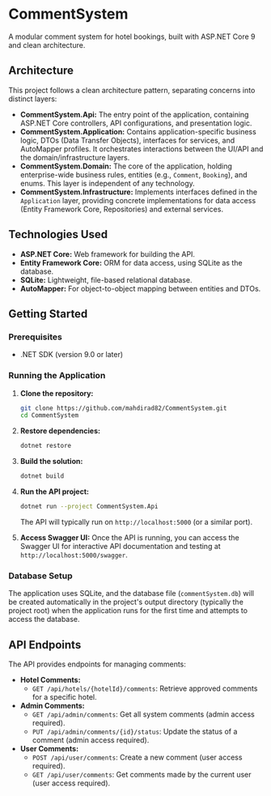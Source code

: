 # CommentSystem

A modular comment system for hotel bookings, built with ASP.NET Core 9 and clean architecture.

## Architecture

This project follows a clean architecture pattern, separating concerns into distinct layers:

*   **CommentSystem.Api:** The entry point of the application, containing ASP.NET Core controllers, API configurations, and presentation logic.
*   **CommentSystem.Application:** Contains application-specific business logic, DTOs (Data Transfer Objects), interfaces for services, and AutoMapper profiles. It orchestrates interactions between the UI/API and the domain/infrastructure layers.
*   **CommentSystem.Domain:** The core of the application, holding enterprise-wide business rules, entities (e.g., `Comment`, `Booking`), and enums. This layer is independent of any technology.
*   **CommentSystem.Infrastructure:** Implements interfaces defined in the `Application` layer, providing concrete implementations for data access (Entity Framework Core, Repositories) and external services.

## Technologies Used

*   **ASP.NET Core:** Web framework for building the API.
*   **Entity Framework Core:** ORM for data access, using SQLite as the database.
*   **SQLite:** Lightweight, file-based relational database.
*   **AutoMapper:** For object-to-object mapping between entities and DTOs.

## Getting Started

### Prerequisites

*   .NET SDK (version 9.0 or later)

### Running the Application

1.  **Clone the repository:**
    ```bash
    git clone https://github.com/mahdirad82/CommentSystem.git
    cd CommentSystem
    ```
2.  **Restore dependencies:**
    ```bash
    dotnet restore
    ```
3.  **Build the solution:**
    ```bash
    dotnet build
    ```
4.  **Run the API project:**
    ```bash
    dotnet run --project CommentSystem.Api
    ```

    The API will typically run on `http://localhost:5000` (or a similar port).

5.  **Access Swagger UI:**
    Once the API is running, you can access the Swagger UI for interactive API documentation and testing at `http://localhost:5000/swagger`.

### Database Setup

The application uses SQLite, and the database file (`commentSystem.db`) will be created automatically in the project's output directory (typically the project root) when the application runs for the first time and attempts to access the database.

## API Endpoints

The API provides endpoints for managing comments:

*   **Hotel Comments:**
    *   `GET /api/hotels/{hotelId}/comments`: Retrieve approved comments for a specific hotel.
*   **Admin Comments:**
    *   `GET /api/admin/comments`: Get all system comments (admin access required).
    *   `PUT /api/admin/comments/{id}/status`: Update the status of a comment (admin access required).
*   **User Comments:**
    *   `POST /api/user/comments`: Create a new comment (user access required).
    *   `GET /api/user/comments`: Get comments made by the current user (user access required).

